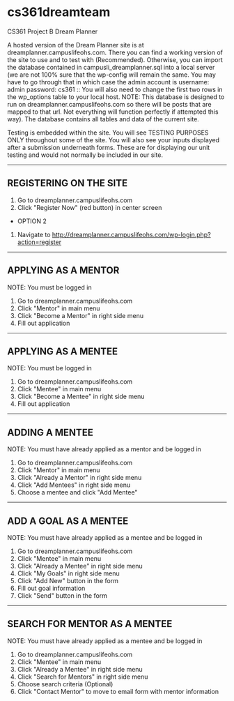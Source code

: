 # cs361dreamteam
CS361 Project B Dream Planner

A hosted version of the Dream Planner site is at dreamplanner.campuslifeohs.com. There you can find a working version of the site to use and to test with (Recommended). Otherwise, you can import the database contained in campusli_dreamplanner.sql into a local server (we are not 100% sure that the wp-config will remain the same. You may have to go through that in which case the admin account is username: admin password: cs361 :: You will also need to change the first two rows in the wp_options table to your local host. NOTE: This database is designed to run on dreamplanner.campuslifeohs.com so there will be posts that are mapped to that url. Not everything will function perfectly if attempted this way). The database contains all tables and data of the current site. 

Testing is embedded within the site. You will see TESTING PURPOSES ONLY throughout some of the site. You will also see your inputs displayed after a submission underneath forms. These are for displaying our unit testing and would not normally be included in our site. 


-----------------------
REGISTERING ON THE SITE
-----------------------
1. Go to dreamplanner.campuslifeohs.com
2. Click "Register Now" (red button) in center screen

- OPTION 2
1. Navigate to http://dreamplanner.campuslifeohs.com/wp-login.php?action=register

--------------------
APPLYING AS A MENTOR
--------------------
NOTE: You must be logged in
1. Go to dreamplanner.campuslifeohs.com
2. Click "Mentor" in main menu
3. Click "Become a Mentor" in right side menu
4. Fill out application

--------------------
APPLYING AS A MENTEE
--------------------
NOTE: You must be logged in
1. Go to dreamplanner.campuslifeohs.com
2. Click "Mentee" in main menu
3. Click "Become a Mentee" in right side menu
4. Fill out application

---------------
ADDING A MENTEE
---------------
NOTE: You must have already applied as a mentor and be logged in
1. Go to dreamplanner.campuslifeohs.com
2. Click "Mentor" in main menu
3. Click "Already a Mentor" in right side menu
4. Click "Add Mentees" in right side menu
5. Choose a mentee and click "Add Mentee"

----------------------
ADD A GOAL AS A MENTEE
----------------------
NOTE: You must have already applied as a mentee and be logged in
1. Go to dreamplanner.campuslifeohs.com
2. Click "Mentee" in main menu
3. Click "Already a Mentee" in right side menu
4. Click "My Goals" in right side menu
5. Click "Add New" button in the form
6. Fill out goal information
7. Click "Send" button in the form

-----------------------------
SEARCH FOR MENTOR AS A MENTEE
-----------------------------
NOTE: You must have already applied as a mentee and be logged in
1. Go to dreamplanner.campuslifeohs.com
2. Click "Mentee" in main menu
3. Click "Already a Mentee" in right side menu
4. Click "Search for Mentors" in right side menu
5. Choose search criteria
(Optional)
6. Click "Contact Mentor" to move to email form with mentor information


